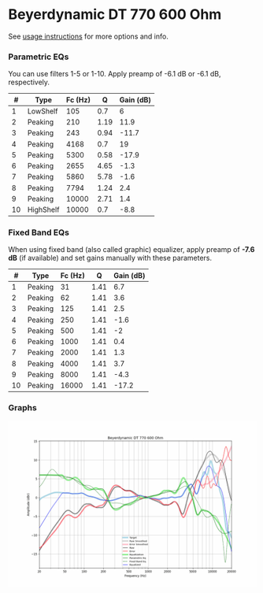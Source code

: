# Beyerdynamic DT 770 600 Ohm
See [usage instructions](https://github.com/jaakkopasanen/AutoEq#usage) for more options and info.

### Parametric EQs
You can use filters 1-5 or 1-10. Apply preamp of -6.1 dB or -6.1 dB, respectively.

|   # | Type      |   Fc (Hz) |    Q |   Gain (dB) |
|-----|-----------|-----------|------|-------------|
|   1 | LowShelf  |       105 | 0.7  |         6   |
|   2 | Peaking   |       210 | 1.19 |        11.9 |
|   3 | Peaking   |       243 | 0.94 |       -11.7 |
|   4 | Peaking   |      4168 | 0.7  |        19   |
|   5 | Peaking   |      5300 | 0.58 |       -17.9 |
|   6 | Peaking   |      2655 | 4.65 |        -1.3 |
|   7 | Peaking   |      5860 | 5.78 |        -1.6 |
|   8 | Peaking   |      7794 | 1.24 |         2.4 |
|   9 | Peaking   |     10000 | 2.71 |         1.4 |
|  10 | HighShelf |     10000 | 0.7  |        -8.8 |

### Fixed Band EQs
When using fixed band (also called graphic) equalizer, apply preamp of **-7.6 dB** (if available) and set gains manually with these parameters.

|   # | Type    |   Fc (Hz) |    Q |   Gain (dB) |
|-----|---------|-----------|------|-------------|
|   1 | Peaking |        31 | 1.41 |         6.7 |
|   2 | Peaking |        62 | 1.41 |         3.6 |
|   3 | Peaking |       125 | 1.41 |         2.5 |
|   4 | Peaking |       250 | 1.41 |        -1.6 |
|   5 | Peaking |       500 | 1.41 |        -2   |
|   6 | Peaking |      1000 | 1.41 |         0.4 |
|   7 | Peaking |      2000 | 1.41 |         1.3 |
|   8 | Peaking |      4000 | 1.41 |         3.7 |
|   9 | Peaking |      8000 | 1.41 |        -4.3 |
|  10 | Peaking |     16000 | 1.41 |       -17.2 |

### Graphs
![](./Beyerdynamic%20DT%20770%20600%20Ohm.png)
